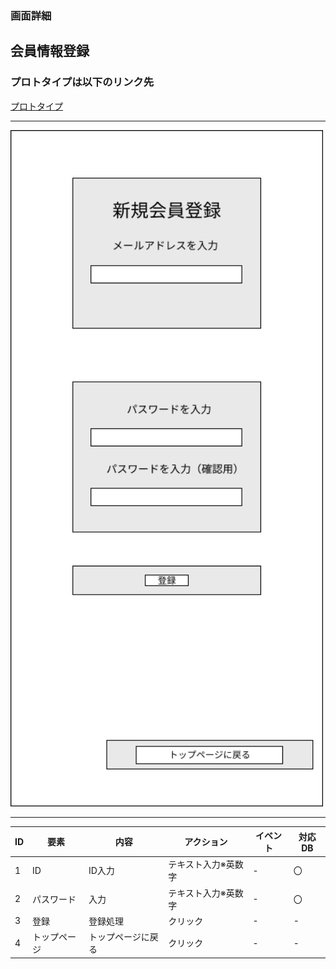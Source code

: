 ### 画面詳細
## 会員情報登録
### プロトタイプは以下のリンク先
[プロトタイプ](https://www.figma.com/file/1qrEKi7iktAY3U27hFIezf/Untitled?node-id=0%3A1)
*****
<img src="./img/新規会員登録.png" width="500">



*****



| ID | 要素 | 内容 | アクション | イベント | 対応DB |
|----|------|------|-----------|----------|--------|
|1 |ID |ID入力|テキスト入力※英数字|- |〇 |
|2 |パスワード|入力|テキスト入力※英数字|- |〇 |
|3 |登録 |登録処理|クリック|- |- |
|4 |トップページ|トップページに戻る|クリック|- |- |

